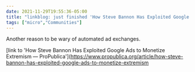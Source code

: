```yaml
---
date: 2021-11-29T19:55:36-05:00
title: "linkblog: just finished 'How Steve Bannon Has Exploited Google Ads to Monetize Extremism — ProPublica'"
tags: ["micro","Communities"]
---
```

Another reason to be wary of automated ad exchanges.
 
[link to 'How Steve Bannon Has Exploited Google Ads to Monetize Extremism — ProPublica'](https://www.propublica.org/article/how-steve-bannon-has-exploited-google-ads-to-monetize-extremism
